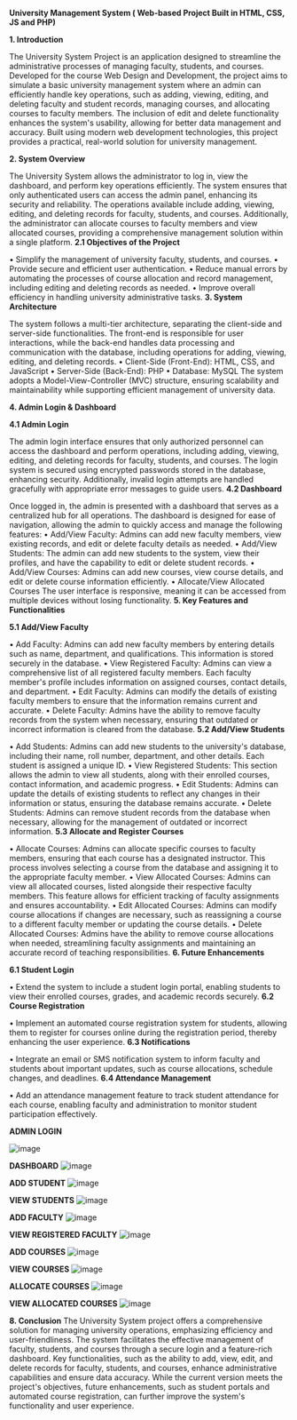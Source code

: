 **University Management System ( Web-based Project Built in  HTML, CSS, JS and PHP)**

**1. Introduction**

The University System Project is an application designed to streamline the administrative processes of managing faculty, students, and courses. Developed for the course Web Design and Development, the project aims to simulate a basic university management system where an admin can efficiently handle key operations, such as adding, viewing, editing, and deleting faculty and student records, managing courses, and allocating courses to faculty members. The inclusion of edit and delete functionality enhances the system's usability, allowing for better data management and accuracy. Built using modern web development technologies, this project provides a practical, real-world solution for university management.

**2. System Overview**

The University System allows the administrator to log in, view the dashboard, and perform key operations efficiently. The system ensures that only authenticated users can access the admin panel, enhancing its security and reliability. The operations available include adding, viewing, editing, and deleting records for faculty, students, and courses. Additionally, the administrator can allocate courses to faculty members and view allocated courses, providing a comprehensive management solution within a single platform.
**2.1 Objectives of the Project**

•	Simplify the management of university faculty, students, and courses.
•	Provide secure and efficient user authentication.
•	Reduce manual errors by automating the processes of course allocation and record management, including editing and deleting records as needed.
•	Improve overall efficiency in handling university administrative tasks.
**3. System Architecture**

The system follows a multi-tier architecture, separating the client-side and server-side functionalities. The front-end is responsible for user interactions, while the back-end handles data processing and communication with the database, including operations for adding, viewing, editing, and deleting records.
•	Client-Side (Front-End): HTML, CSS, and JavaScript
•	Server-Side (Back-End): PHP
•	Database: MySQL
The system adopts a Model-View-Controller (MVC) structure, ensuring scalability and maintainability while supporting efficient management of university data.

**4. Admin Login & Dashboard**

**4.1 Admin Login**

The admin login interface ensures that only authorized personnel can access the dashboard and perform operations, including adding, viewing, editing, and deleting records for faculty, students, and courses. The login system is secured using encrypted passwords stored in the database, enhancing security. Additionally, invalid login attempts are handled gracefully with appropriate error messages to guide users.
**4.2 Dashboard**

Once logged in, the admin is presented with a dashboard that serves as a centralized hub for all operations. The dashboard is designed for ease of navigation, allowing the admin to quickly access and manage the following features:
•	Add/View Faculty: Admins can add new faculty members, view existing records, and edit or delete faculty details as needed.
•	Add/View Students: The admin can add new students to the system, view their profiles, and have the capability to edit or delete student records.
•	Add/View Courses: Admins can add new courses, view course details, and edit or delete course information efficiently.
•	Allocate/View Allocated Courses
The user interface is responsive, meaning it can be accessed from multiple devices without losing functionality.
**5. Key Features and Functionalities**

**5.1 Add/View Faculty**

•	Add Faculty: Admins can add new faculty members by entering details such as name, department, and qualifications. This information is stored securely in the database.
•	View Registered Faculty: Admins can view a comprehensive list of all registered faculty members. Each faculty member's profile includes information on assigned courses, contact details, and department.
•	Edit Faculty: Admins can modify the details of existing faculty members to ensure that the information remains current and accurate.
•	Delete Faculty: Admins have the ability to remove faculty records from the system when necessary, ensuring that outdated or incorrect information is cleared from the database.
**5.2 Add/View Students**

•	Add Students: Admins can add new students to the university's database, including their name, roll number, department, and other details. Each student is assigned a unique ID.
•	View Registered Students: This section allows the admin to view all students, along with their enrolled courses, contact information, and academic progress.
•	Edit Students: Admins can update the details of existing students to reflect any changes in their information or status, ensuring the database remains accurate.
•	Delete Students: Admins can remove student records from the database when necessary, allowing for the management of outdated or incorrect information.
**5.3 Allocate and Register Courses**

•	Allocate Courses: Admins can allocate specific courses to faculty members, ensuring that each course has a designated instructor. This process involves selecting a course from the database and assigning it to the appropriate faculty member.
•	View Allocated Courses: Admins can view all allocated courses, listed alongside their respective faculty members. This feature allows for efficient tracking of faculty assignments and ensures accountability.
•	Edit Allocated Courses: Admins can modify course allocations if changes are necessary, such as reassigning a course to a different faculty member or updating the course details.
•	Delete Allocated Courses: Admins have the ability to remove course allocations when needed, streamlining faculty assignments and maintaining an accurate record of teaching responsibilities.
**6. Future Enhancements**

**6.1 Student Login**

•	Extend the system to include a student login portal, enabling students to view their enrolled courses, grades, and academic records securely.
**6.2 Course Registration**

•	Implement an automated course registration system for students, allowing them to register for courses online during the registration period, thereby enhancing the user experience.
**6.3 Notifications**

•	Integrate an email or SMS notification system to inform faculty and students about important updates, such as course allocations, schedule changes, and deadlines.
**6.4 Attendance Management**

•	Add an attendance management feature to track student attendance for each course, enabling faculty and administration to monitor student participation effectively.

**ADMIN LOGIN**

 ![image](https://github.com/user-attachments/assets/b67cb9b4-2678-428c-8670-620f13866ac4)


**DASHBOARD**
 ![image](https://github.com/user-attachments/assets/3887f6ce-76f2-4962-8b0e-631e39fc0392)

**ADD STUDENT** 
![image](https://github.com/user-attachments/assets/93206f00-da6b-4607-b27f-deec03e2d008)

**VIEW STUDENTS**
 ![image](https://github.com/user-attachments/assets/cebfdead-1db7-43db-b723-f762f833280e)

**ADD FACULTY**
  ![image](https://github.com/user-attachments/assets/aab7afe7-3bd4-412c-a1c9-6b1bc2c3146b)

**VIEW REGISTERED FACULTY**
 ![image](https://github.com/user-attachments/assets/0d042695-5f5d-4bdd-a08d-0784f562d5d8)

**ADD COURSES**
 ![image](https://github.com/user-attachments/assets/92231a44-f48b-4194-a5ea-d3f231a92510)

**VIEW COURSES**
 ![image](https://github.com/user-attachments/assets/63acbd01-cc85-47a2-96ba-877f608ba69e)

**ALLOCATE COURSES**
 ![image](https://github.com/user-attachments/assets/65874258-29b0-4c05-94d6-9b5b3a7109ca)

**VIEW ALLOCATED COURSES**
 ![image](https://github.com/user-attachments/assets/06b2f647-44be-4349-a75d-b414fc16ccc7)

**8. Conclusion**
The University System project offers a comprehensive solution for managing university operations, emphasizing efficiency and user-friendliness. The system facilitates the effective management of faculty, students, and courses through a secure login and a feature-rich dashboard. Key functionalities, such as the ability to add, view, edit, and delete records for faculty, students, and courses, enhance administrative capabilities and ensure data accuracy. While the current version meets the project's objectives, future enhancements, such as student portals and automated course registration, can further improve the system's functionality and user experience.

